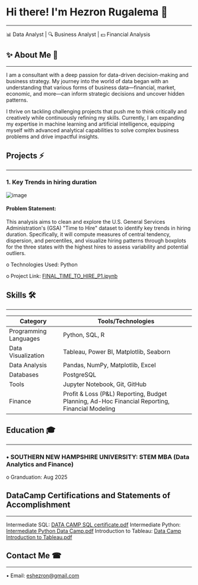
# Hi there! I'm Hezron Rugalema 🤝
********************************************************************************************************
📊 Data Analyst | 🔍 Business Analyst | 💵 Financial Analysis

## ✨ About Me 🔭
********************************************************************************************************
I am a consultant with a deep passion for data-driven decision-making and business strategy. My journey into the world of data began with an understanding that various forms of business data—financial, market, economic, and more—can inform strategic decisions and uncover hidden patterns.

I thrive on tackling challenging projects that push me to think critically and creatively while continuously refining my skills. Currently, I am expanding my expertise in machine learning and artificial intelligence, equipping myself with advanced analytical capabilities to solve complex business problems and drive impactful insights.

## Projects ⚡
********************************************************************************************************
### 1. Key Trends in hiring duration
![image](https://github.com/user-attachments/assets/ef5e01b7-2b33-44e5-bd5d-b7fddb8aa313)
#### Problem Statement:

This analysis aims to clean and explore the U.S. General Services Administration's (GSA) "Time to Hire" dataset to identify key trends in hiring duration. Specifically, it will compute measures of central tendency, dispersion, and percentiles, and visualize hiring patterns through boxplots for the three states with the highest hires to assess variability and potential outliers.

o Technologies Used: Python

o Project Link: [FINAL_TIME_TO_HIRE_P1.ipynb](https://github.com/TechFlowIntel/Hezron-Data-Science-Portfolio/blob/main/FINAL_TIME_TO_HIRE_P1.ipynb) 

## Skills 🛠️
********************************************************************************************************
| **Category**         | **Tools/Technologies**                                                                          | 
|----------------------|-------------------------------------------------------------------------------------------------|
| Programming Languages| Python, SQL, R                                                                                  |
| Data Visualization   | Tableau, Power BI, Matplotlib, Seaborn                                                          |
| Data Analysis        | Pandas, NumPy, Matplotlib, Excel                                                                |
| Databases            | PostgreSQL                                                                                      |
| Tools                | Jupyter Notebook, Git, GitHub                                                                   |
| Finance              | Profit & Loss (P&L) Reporting, Budget Planning, Ad-Hoc Financial Reporting, Financial Modeling  |


## Education 🎓
********************************************************************************************************
### • SOUTHERN NEW HAMPSHIRE UNIVERSITY: STEM MBA (Data Analytics and Finance) 

o Granduation: Aug 2025

## DataCamp Certifications and Statements of Accomplishment 
*******************************************************************************************************

 Intermediate SQL: [DATA CAMP SQL certificate.pdf](https://github.com/user-attachments/files/21377094/DATA.CAMP.SQL.certificate.pdf)
 Intermediate Python: [Intermediate Python Data Camp.pdf](https://github.com/user-attachments/files/21377111/Intermediate.Python.Data.Camp.pdf)
  Introduction to Tableau: [Data Camp Introduction to Tableau.pdf](https://github.com/user-attachments/files/21377112/Data.Camp.Introduction.to.Tableau.pdf)

## Contact Me ☎
********************************************************************************************************
• Email: eshezron@gmail.com
